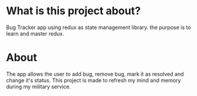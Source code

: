 # What is this project about?
Bug Tracker app using redux as state management library. the purpose is to learn and master redux.
# About
The app allows the user to add bug, remove bug, mark it as resolved and change it's status. This project is made to refresh my mind and memory during my military service. 
